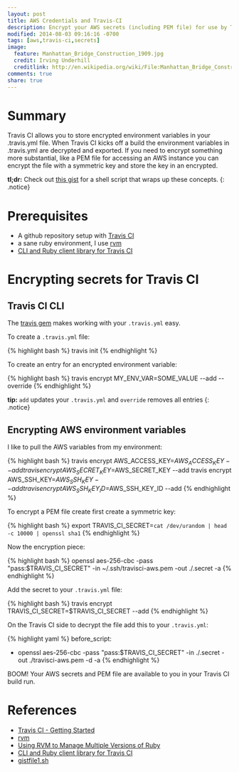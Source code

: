 ```yaml
---
layout: post
title: AWS Credentials and Travis-CI
description: Encrypt your AWS secrets (including PEM file) for use by Travis-CI.
modified: 2014-08-03 09:16:16 -0700
tags: [aws,travis-ci,secrets]
image:
  feature: Manhattan_Bridge_Construction_1909.jpg
  credit: Irving Underhill
  creditlink: http://en.wikipedia.org/wiki/File:Manhattan_Bridge_Construction_1909.jpg#file
comments: true
share: true
---
```


# Summary

Travis CI allows you to store encrypted environment variables in your .travis.yml file. When Travis CI kicks off a build the environment variables in .travis.yml are decrypted and exported. If you need to encrypt something more substantial, like a PEM file for accessing an AWS instance you can encrypt the file with a symmetric key and store the key in an encrypted.

**tl;dr:** Check out [this gist](https://gist.github.com/wellsie/96427f843c7570f08923) for a shell script that wraps up these concepts.
{: .notice}


# Prerequisites

- A github repository setup with [Travis CI](http://docs.travis-ci.com/user/getting-started/)
- a sane ruby environment, I use [rvm](https://rvm.io)
- [CLI and Ruby client library for Travis CI](https://rubygems.org/gems/travis)


# Encrypting secrets for Travis CI

## Travis CI CLI

The [travis gem](https://rubygems.org/gems/travis) makes working with your `.travis.yml` easy. 

To create a `.travis.yml` file:

{% highlight bash %}
travis init
{% endhighlight %}

To create an entry for an encrypted environment variable:

{% highlight bash %}
travis encrypt MY_ENV_VAR=SOME_VALUE --add --override
{% endhighlight %}

**tip:** `add` updates your `.travis.yml` and `override` removes all entries
{: .notice}

## Encrypting AWS environment variables

I like to pull the AWS variables from my environment:

{% highlight bash %} 
travis encrypt AWS_ACCESS_KEY=$AWS_ACCESS_KEY --add
travis encrypt AWS_SECRET_KEY=$AWS_SECRET_KEY --add
travis encrypt AWS_SSH_KEY=$AWS_SSH_KEY --add
travis encrypt AWS_SSH_KEY_ID=$AWS_SSH_KEY_ID --add
{% endhighlight %}

To encrypt a PEM file create first create a symmetric key:

{% highlight bash %} 
export TRAVIS_CI_SECRET=`cat /dev/urandom | head -c 10000 | openssl sha1`
{% endhighlight %}

Now the encryption piece:

{% highlight bash %}
openssl aes-256-cbc -pass "pass:$TRAVIS_CI_SECRET" -in ~/.ssh/travisci-aws.pem -out ./.secret -a
{% endhighlight %}

Add the secret to your `.travis.yml` file:

{% highlight bash %} 
travis encrypt TRAVIS_CI_SECRET=$TRAVIS_CI_SECRET --add
{% endhighlight %}

On the Travis CI side to decrypt the file add this to your `.travis.yml`:

{% highlight yaml %} 
before_script:
- openssl aes-256-cbc -pass "pass:$TRAVIS_CI_SECRET" -in ./.secret -out ./travisci-aws.pem -d -a
{% endhighlight %}

BOOM! Your AWS secrets and PEM file are available to you in your Travis CI build run.

# References
- [Travis CI - Getting Started](http://docs.travis-ci.com/user/getting-started/)
- [rvm](https://rvm.io)
- [Using RVM to Manage Multiple Versions of Ruby](http://misheska.com/blog/2013/06/16/using-rvm-to-manage-multiple-versions-of-ruby/)
- [CLI and Ruby client library for Travis CI](https://rubygems.org/gems/travis)
- [gistfile1.sh](https://gist.github.com/kzap/5819745)